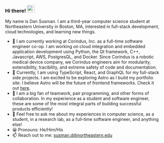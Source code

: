 ### Hi there! <img src="https://user-images.githubusercontent.com/56033661/129413109-17990938-5c37-4102-8447-219ad91bc5ba.gif" width="24px" alt="wave">


My name is Dan Susman. I am a third-year computer science student at Northeastern University in Boston, MA, interested in full-stack development, cloud technologies, and learning new things.

- 🔭 I am currently working at Corindus, Inc. as a full-time software engineer co-op. I am working on cloud integration and embedded application development using Python, the Qt framework, C++, Javascript, AWS, PostgresQL, and Docker. Since Corindus is a robotic medical device company, we Corindus engineers aim for modularity, extensibility, tracibility, and extreme safety of code and documentation.
- 🌱 Currently, I am using TypeScript, React, and GraphQL for my full-stack side projects. I am excited to be exploring Astro as I build my portfolio site. I believe Astro will be the future of frontend frameworks. Check it out [here](https://astro.build/blog/introducing-astro).
- 👯 I am a big fan of teamwork, pair programming, and other forms of collaboration. In my experience as a student and software engineer, these are some of the most integral parts of building successful products efficiently!
- 💬 Feel free to ask me about my experiences in computer science, as a student, in a research lab, as a full-time software engineer, and anything else!
- 😀 Pronouns: He/Him/His
- 📫 Reach out to me: susman.d@northeastern.edu
